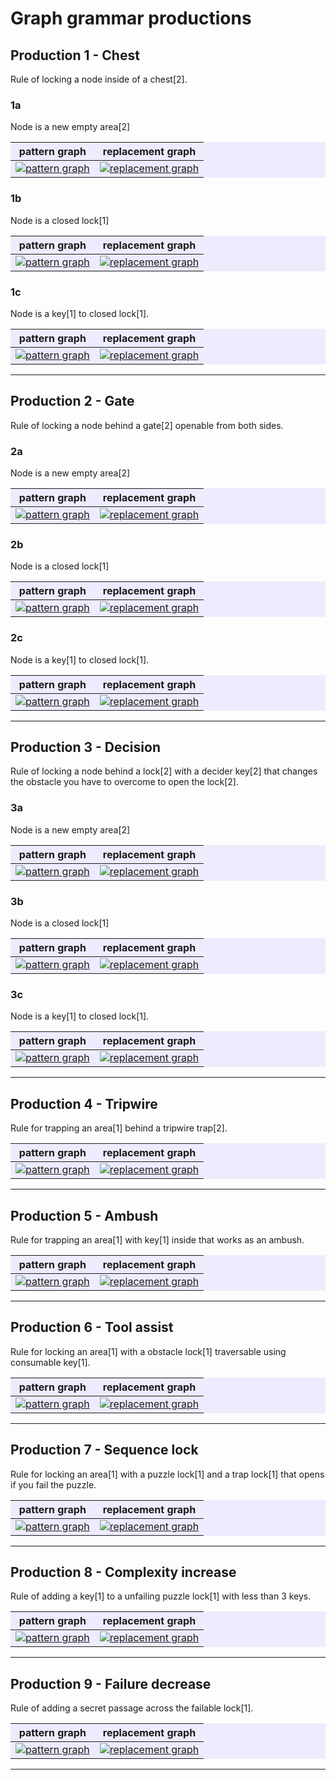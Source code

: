 # Graph grammar productions

## Production 1 - Chest

Rule of locking a node inside of a chest[2].

### 1a

Node is a new empty area[2]

<div style='background:rgb(236,236,254)'>

|pattern graph|replacement graph|
------------- | -----------------
|[![pattern graph](https://mermaid.ink/img/pako:eNo1TjEOwjAQ-0rluUPnbEiMsMBGw3BKDohokuqaDqjqyE_4GR8hbYp1ki2fT-cJJlqGguloGPaO7kJehyrDOmGTXAzV4VScNVM1rcZOmDSuU_EXfN-fPG1zLaIs5kKo4Vk8OZsfrTca6cGeNVSWluSpocOcczSmeH4FA5Vk5Bpjbynx1gvqRt2QXbYuRTluzReq0VO4xPjPzD8fK0mw?type=png)](https://mermaid.live/edit#pako:eNo1TjEOwjAQ-0rluUPnbEiMsMBGw3BKDohokuqaDqjqyE_4GR8hbYp1ki2fT-cJJlqGguloGPaO7kJehyrDOmGTXAzV4VScNVM1rcZOmDSuU_EXfN-fPG1zLaIs5kKo4Vk8OZsfrTca6cGeNVSWluSpocOcczSmeH4FA5Vk5Bpjbynx1gvqRt2QXbYuRTluzReq0VO4xPjPzD8fK0mw)|[![replacement graph](https://mermaid.ink/img/pako:eNqVksFqwzAMhl_F6JSOBEraUxiDsva0dBvtZazJwThaZxbbwXYOofS4N9mb7UWmNN0a2gw2YbD4LPmXLe1AmAIhAVFy5-aSby1XmWZkhbQovDSapauOHGLYeJPBzCLPIN91vLXP9w9am3HeOd3Bvp8XU95VasTbUGKbG-c__um4NFspgtn9fHRiznOPwW36sF70saKXBI-L1bLHuBDoXPA0Giho0hZ0h82_6qkdKRvtaoU9Gd9UJG2l4rb5o_q0Vf_1H-P8XHj4rjGLohsWs8RUqB3zpo8n5zg-4Oklvo6iNrrWJfXHdRRCUGgVlwWNx6HCDPwrKswgIbfgljqZ6T3F8dqbdaMFJN7WGEJdFdSh4zRB8sJLRxQL6Y1dHuet3UKouH425jtm_wVuS9G9?type=png)](https://mermaid.live/edit#pako:eNqVksFqwzAMhl_F6JSOBEraUxiDsva0dBvtZazJwThaZxbbwXYOofS4N9mb7UWmNN0a2gw2YbD4LPmXLe1AmAIhAVFy5-aSby1XmWZkhbQovDSapauOHGLYeJPBzCLPIN91vLXP9w9am3HeOd3Bvp8XU95VasTbUGKbG-c__um4NFspgtn9fHRiznOPwW36sF70saKXBI-L1bLHuBDoXPA0Giho0hZ0h82_6qkdKRvtaoU9Gd9UJG2l4rb5o_q0Vf_1H-P8XHj4rjGLohsWs8RUqB3zpo8n5zg-4Oklvo6iNrrWJfXHdRRCUGgVlwWNx6HCDPwrKswgIbfgljqZ6T3F8dqbdaMFJN7WGEJdFdSh4zRB8sJLRxQL6Y1dHuet3UKouH425jtm_wVuS9G9)|
</div>

### 1b

Node is a closed lock[1]

<div style='background:rgb(236,236,254)'>

|pattern graph|replacement graph|
------------- | -----------------
|[![pattern graph](https://mermaid.ink/img/pako:eNptkEFqwzAQRa8iZhVDDPZWi0Cpu3MpxJtA5MUgTVuRWAqSvAjBy96kN-tFOo5M3UIHgT5v5vOluYH2hkCCPmOMjcW3gINygsvYQDpZ70S7z-Q-I6qjgodAqKC_ZT7X18cnn2PVZ5Eb029fzb7W69N_vtla9z96baPWFOPmUKwoJky0eWxfuqem-JNTibLciVpIfyEXRfIZwxYGCgNaw_-8RytI7zSQAsnSYOA3KTfxHI7Jd1enQaYw0hbGi-GwZS0gX_EcmZKxyYfnZXHzNX0DG-VtIg?type=png)](https://mermaid.live/edit#pako:eNptkEFqwzAQRa8iZhVDDPZWi0Cpu3MpxJtA5MUgTVuRWAqSvAjBy96kN-tFOo5M3UIHgT5v5vOluYH2hkCCPmOMjcW3gINygsvYQDpZ70S7z-Q-I6qjgodAqKC_ZT7X18cnn2PVZ5Eb029fzb7W69N_vtla9z96baPWFOPmUKwoJky0eWxfuqem-JNTibLciVpIfyEXRfIZwxYGCgNaw_-8RytI7zSQAsnSYOA3KTfxHI7Jd1enQaYw0hbGi-GwZS0gX_EcmZKxyYfnZXHzNX0DG-VtIg)|[![replacement graph](https://mermaid.ink/img/pako:eNqVksFqwzAMhl_F-JSOBpq0pzAGZe1p6Tbay6DJwThaZxbbwXYOofS4N9mb7UUmJ2Vtt7TbRCDis-T_x9KWcl0ATSgvmbUzwTaGyUwRjEIY4E5oRdJlR9oaMlpndGqAZTTfdtzHx9s7futR3iXdwe64L8K-VPPXvj7fGuVf-eGYcQ7WBk-DA7KOOQhu04fVfDbo0YlR5-qSUNwnVOqN4MH0fnZZyYfEFwse58vF4KzPE0Njb-gOmn_5qS0qa2VrCUcyrqlQ2gjJTPNH9YlXPzuvOP_lxfd3TUgY3pCIJLoCZYnTHR61OO7H4-84bvHkJ74OQ19dqxLHZjtKh1SCkUwUuJ2t8Yy6F5CQ0QTTghkccKZ2WMdqp1eN4jRxpoYhrasCB7dfZpo8s9IihUI4bRb7dfe_3ScTgPUz?type=png)](https://mermaid.live/edit#pako:eNqVksFqwzAMhl_F-JSOBpq0pzAGZe1p6Tbay6DJwThaZxbbwXYOofS4N9mb7UUmJ2Vtt7TbRCDis-T_x9KWcl0ATSgvmbUzwTaGyUwRjEIY4E5oRdJlR9oaMlpndGqAZTTfdtzHx9s7futR3iXdwe64L8K-VPPXvj7fGuVf-eGYcQ7WBk-DA7KOOQhu04fVfDbo0YlR5-qSUNwnVOqN4MH0fnZZyYfEFwse58vF4KzPE0Njb-gOmn_5qS0qa2VrCUcyrqlQ2gjJTPNH9YlXPzuvOP_lxfd3TUgY3pCIJLoCZYnTHR61OO7H4-84bvHkJ74OQ19dqxLHZjtKh1SCkUwUuJ2t8Yy6F5CQ0QTTghkccKZ2WMdqp1eN4jRxpoYhrasCB7dfZpo8s9IihUI4bRb7dfe_3ScTgPUz)|
</div>

### 1c

Node is a key[1] to closed lock[1].

<div style='background:rgb(236,236,254)'>

|pattern graph|replacement graph|
------------- | -----------------
|[![pattern graph](https://mermaid.ink/img/pako:eNqFkcFqwzAMhl_F6NRCA0mPZgzGutNSCutlUOcgbK0zS-xiO4dSctyb7M32IlPqsO4QmDBYfPLv35IvoL0hkKBbjHFj8RiwU05wGBtIJ-udqF8yuZ4R5UHBQyBU0FwyH-P784vXoWxykgvDX92adbXXH3O6UVo1v_mtjFpTjIvX5Q3FhIkWj_Vu_7RZzvhU7PNM59nnVc0_BtNNpSiKe1EJ6U_kokg-47W4K4oR967lTmKmsIKOQofW8ByvngrSO3WkQHJqMHDPyg18Dvvk92enQabQ0wr6k-FmprGDfMM2MiVjkw_b6WPGbfgBA9mLlw?type=png)](https://mermaid.live/edit#pako:eNqFkcFqwzAMhl_F6NRCA0mPZgzGutNSCutlUOcgbK0zS-xiO4dSctyb7M32IlPqsO4QmDBYfPLv35IvoL0hkKBbjHFj8RiwU05wGBtIJ-udqF8yuZ4R5UHBQyBU0FwyH-P784vXoWxykgvDX92adbXXH3O6UVo1v_mtjFpTjIvX5Q3FhIkWj_Vu_7RZzvhU7PNM59nnVc0_BtNNpSiKe1EJ6U_kokg-47W4K4oR967lTmKmsIKOQofW8ByvngrSO3WkQHJqMHDPyg18Dvvk92enQabQ0wr6k-FmprGDfMM2MiVjkw_b6WPGbfgBA9mLlw)|[![replacement graph](https://mermaid.ink/img/pako:eNqNk0FrwjAUx79KyKkOC7baSxkDmZ6m29DLwHoIyZsLaxJJ0kORHvdN9s32RfbSenCuio9Cwq_v_f9JXnKg3AigOeUlc24m2c4yVWiCIaQF7qXRZLHqSJtDRpuCTi2wgm4PHQ_x8_WN32a07Sbdj-a0LsG6J6h7y5I_ZSEY5-Bc9DboUUpRaWH4Z5_Uqdo1wRDOMw_R4-JlPZ_1-YzR5-6aUdpnVJqd5NH0eXbdKYTCs49e56vl4LaNT8KCLpzhxfVUDp2NdpWCExtf79HaSsVsfaN7Ftwvdj69sYUZieMHkpDc7EE74k2HRy0e9-PJOR63OPuP7-M4ZFe6xLa5jiYtTc8oHVIFVjEp8Pa32ymo_wAFBc1xKpjFthe6wTxWebOuNae5txUMabUX2M7jY6H5OysdUhDSG7s8PqcwNL-tdxPB?type=png)](https://mermaid.live/edit#pako:eNqNk0FrwjAUx79KyKkOC7baSxkDmZ6m29DLwHoIyZsLaxJJ0kORHvdN9s32RfbSenCuio9Cwq_v_f9JXnKg3AigOeUlc24m2c4yVWiCIaQF7qXRZLHqSJtDRpuCTi2wgm4PHQ_x8_WN32a07Sbdj-a0LsG6J6h7y5I_ZSEY5-Bc9DboUUpRaWH4Z5_Uqdo1wRDOMw_R4-JlPZ_1-YzR5-6aUdpnVJqd5NH0eXbdKYTCs49e56vl4LaNT8KCLpzhxfVUDp2NdpWCExtf79HaSsVsfaN7Ftwvdj69sYUZieMHkpDc7EE74k2HRy0e9-PJOR63OPuP7-M4ZFe6xLa5jiYtTc8oHVIFVjEp8Pa32ymo_wAFBc1xKpjFthe6wTxWebOuNae5txUMabUX2M7jY6H5OysdUhDSG7s8PqcwNL-tdxPB)|
</div>

---------------------------------

## Production 2 - Gate

Rule of locking a node behind a gate[2] openable from both sides.

### 2a

Node is a new empty area[2]

<div style='background:rgb(236,236,254)'>

|pattern graph|replacement graph|
------------- | -----------------
|[![pattern graph](https://mermaid.ink/img/pako:eNo1TjEOwjAQ-0rluUPnbEiMsMBGw3BKDohokuqaDqjqyE_4GR8hbYp1ki2fT-cJJlqGguloGPaO7kJehyrDOmGTXAzV4VScNVM1rcZOmDSuU_EXfN-fPG1zLaIs5kKo4Vk8OZsfrTca6cGeNVSWluSpocOcczSmeH4FA5Vk5Bpjbynx1gvqRt2QXbYuRTluzReq0VO4xPjPzD8fK0mw?type=png)](https://mermaid.live/edit#pako:eNo1TjEOwjAQ-0rluUPnbEiMsMBGw3BKDohokuqaDqjqyE_4GR8hbYp1ki2fT-cJJlqGguloGPaO7kJehyrDOmGTXAzV4VScNVM1rcZOmDSuU_EXfN-fPG1zLaIs5kKo4Vk8OZsfrTca6cGeNVSWluSpocOcczSmeH4FA5Vk5Bpjbynx1gvqRt2QXbYuRTluzReq0VO4xPjPzD8fK0mw)|[![replacement graph](https://mermaid.ink/img/pako:eNrFk0tqwzAQhq8iZuWUGIKTbEwphCarJiQkXZTGWQh5morakpHkhQlZ9ia9WS_SsZ0SYdIH3VQIPb6ZkX5JowMInSLEIDJu7VTyveF5ohiVVBoUTmrF5uuWND5ssE1gYpAnsDu0vC7vr29Ut4NdO2gNRz8uoriruRYvlwJP4dHOn56dMr2XIliue2dkHXcY3M6Xm9nUwzkdJ7ifLVYe40KgtcFD74KqYa3qDqs_iCotBmuk1tvKVQUGKyNzbqpfKhjVCr660B8kfLfu-B9PFrHrMGRDFpcqoxe3Ph136ICF4Q3ZYl2gssxpHw-7OGrwqItHDR53MfQhR5NzmVKKN7eQgHvGHBOIaZhyQ9mYqCP58dLpTaUExM6U2IeySCnBTj8C4ieeWaKYSqfN4vRn6q4PBVePWn_6HD8A0jcaNw?type=png)](https://mermaid.live/edit#pako:eNrFk0tqwzAQhq8iZuWUGIKTbEwphCarJiQkXZTGWQh5morakpHkhQlZ9ia9WS_SsZ0SYdIH3VQIPb6ZkX5JowMInSLEIDJu7VTyveF5ohiVVBoUTmrF5uuWND5ssE1gYpAnsDu0vC7vr29Ut4NdO2gNRz8uoriruRYvlwJP4dHOn56dMr2XIliue2dkHXcY3M6Xm9nUwzkdJ7ifLVYe40KgtcFD74KqYa3qDqs_iCotBmuk1tvKVQUGKyNzbqpfKhjVCr660B8kfLfu-B9PFrHrMGRDFpcqoxe3Ph136ICF4Q3ZYl2gssxpHw-7OGrwqItHDR53MfQhR5NzmVKKN7eQgHvGHBOIaZhyQ9mYqCP58dLpTaUExM6U2IeySCnBTj8C4ieeWaKYSqfN4vRn6q4PBVePWn_6HD8A0jcaNw)|
</div>

### 2b

Node is a closed lock[1]

<div style='background:rgb(236,236,254)'>

|pattern graph|replacement graph|
------------- | -----------------
|[![pattern graph](https://mermaid.ink/img/pako:eNptkMGKwjAQhl8lzMmCQnvNQVhWb10W9CI0PQzJqME2kSQ9iPS4b7Jvti-yoymo4BDIzJf_ZyZzBe0NgQTdYYwri4eAvXKCw9hAOlnvRL3J5K4RZaPgIxAqaK-Z3-Lv55dPU7Y5yQ_js69iX-316Z1vclftc_kQodYU42xXPFBMmGj2WX9v16vipVspFoulqIT0Z3JRJJ8xzKGn0KM1_Nv7AArSkXpSIDk1GHgy5UbW4ZD89uI0yBQGmsNwNtxsWg7IPXaRKRmbfPia1ne7xn9VLHE6?type=png)](https://mermaid.live/edit#pako:eNptkMGKwjAQhl8lzMmCQnvNQVhWb10W9CI0PQzJqME2kSQ9iPS4b7Jvti-yoymo4BDIzJf_ZyZzBe0NgQTdYYwri4eAvXKCw9hAOlnvRL3J5K4RZaPgIxAqaK-Z3-Lv55dPU7Y5yQ_js69iX-316Z1vclftc_kQodYU42xXPFBMmGj2WX9v16vipVspFoulqIT0Z3JRJJ8xzKGn0KM1_Nv7AArSkXpSIDk1GHgy5UbW4ZD89uI0yBQGmsNwNtxsWg7IPXaRKRmbfPia1ne7xn9VLHE6)|[![replacement graph](https://mermaid.ink/img/pako:eNrFk89qg0AQxl9l2ZOWCPFPLlIKpcmpCQlJD4XoYVmn6VJ1w-56kJBj36Rv1hfpqIEY0aT00kF0_Tmz3-fuzoFymQANKU-Z1lPBdoplUU4wEqGAGyFzMl83pM4h421EHxWwiMaHhlfx_fmF13YcN4Pmw7Fd52LdXPKPvrpTtRu3X89JjHPQ2nq1z0gbZsB6mi83s6ndo-ah2t0NOW9ALpU7wa3l-rpcFRkunvUyW6zsQbMXrvzK1TOUfzBVaLDWgPeWlCn3YK2UyJgqf-kgqBwMbd8NC9fmnfzjn3nk3nGIT8IiT3HHdZtOOjQgjvNAXBLKPeSaGNngcY29fux3sVfjoIubuSddTEc0A5UxkWCf1YsTUfMOGUQ0xGHCFB7SKD9iHiuM3JQ5p6FRBYxosU_w3J3akoZvLNVIIRFGqsWpcavH8QejwUHF?type=png)](https://mermaid.live/edit#pako:eNrFk89qg0AQxl9l2ZOWCPFPLlIKpcmpCQlJD4XoYVmn6VJ1w-56kJBj36Rv1hfpqIEY0aT00kF0_Tmz3-fuzoFymQANKU-Z1lPBdoplUU4wEqGAGyFzMl83pM4h421EHxWwiMaHhlfx_fmF13YcN4Pmw7Fd52LdXPKPvrpTtRu3X89JjHPQ2nq1z0gbZsB6mi83s6ndo-ah2t0NOW9ALpU7wa3l-rpcFRkunvUyW6zsQbMXrvzK1TOUfzBVaLDWgPeWlCn3YK2UyJgqf-kgqBwMbd8NC9fmnfzjn3nk3nGIT8IiT3HHdZtOOjQgjvNAXBLKPeSaGNngcY29fux3sVfjoIubuSddTEc0A5UxkWCf1YsTUfMOGUQ0xGHCFB7SKD9iHiuM3JQ5p6FRBYxosU_w3J3akoZvLNVIIRFGqsWpcavH8QejwUHF)|
</div>

### 2c

Node is a key[1] to closed lock[1].

<div style='background:rgb(236,236,254)'>

|pattern graph|replacement graph|
------------- | -----------------
|[![pattern graph](https://mermaid.ink/img/pako:eNqFkcFqwzAMhl_F6NRCA0mPZgzGutNSCutlUOcgbK0zS-xiO4dSctyb7M32IlPqsO4QmDBYfPLv35IvoL0hkKBbjHFj8RiwU05wGBtIJ-udqF8yuZ4R5UHBQyBU0FwyH-P784vXoWxykgvDX92adbXXH3O6UVo1v_mtjFpTjIvX5Q3FhIkWj_Vu_7RZzvhU7PNM59nnVc0_BtNNpSiKe1EJ6U_kokg-47W4K4oR967lTmKmsIKOQofW8ByvngrSO3WkQHJqMHDPyg18Dvvk92enQabQ0wr6k-FmprGDfMM2MiVjkw_b6WPGbfgBA9mLlw?type=png)](https://mermaid.live/edit#pako:eNqFkcFqwzAMhl_F6NRCA0mPZgzGutNSCutlUOcgbK0zS-xiO4dSctyb7M32IlPqsO4QmDBYfPLv35IvoL0hkKBbjHFj8RiwU05wGBtIJ-udqF8yuZ4R5UHBQyBU0FwyH-P784vXoWxykgvDX92adbXXH3O6UVo1v_mtjFpTjIvX5Q3FhIkWj_Vu_7RZzvhU7PNM59nnVc0_BtNNpSiKe1EJ6U_kokg-47W4K4oR967lTmKmsIKOQofW8ByvngrSO3WkQHJqMHDPyg18Dvvk92enQabQ0wr6k-FmprGDfMM2MiVjkw_b6WPGbfgBA9mLlw)|[![replacement graph](https://mermaid.ink/img/pako:eNrFlM1qg0AQx19l2ZMpEZKY5CClUJqcakhIeihED8s6TZeqK7vrQUKOfZO-WV-ksxqoiNrcOoiuv535z-znmXIZA_UpT5jWK8FOiqVhRtBioYAbITMS7GtS-ZDJMaSPClhIo3PNrX1_fuFznER1o-64NOOmGPcMZVfYNXgaNX9_nRjnoLXzOupQnaFqIPlHj2xTs1fQmjbMgPMUbA_rVVceD_PcDSSyuWY99SfyJLiz3Q-ns5biYjgv681udNvo57aq4UntK6rQ4OwB341UpszB2SmRMlXeWMHCVtC3Hf4oYUh3-Y8j88i965I58YsswRXXTbps0WlFZy26IK77gH2-zCHTxMgaTyrsdeN5G3sVXrRxrb1sYzqmKaiUiRhPczVlITXvkEJIfWzGTOHWDbML-rHCyEOZceobVcCYFnmMu_F6-Kn_xhKNFGJhpNpcrwf7ufwA6rBkYQ?type=png)](https://mermaid.live/edit#pako:eNrFlM1qg0AQx19l2ZMpEZKY5CClUJqcakhIeihED8s6TZeqK7vrQUKOfZO-WV-ksxqoiNrcOoiuv535z-znmXIZA_UpT5jWK8FOiqVhRtBioYAbITMS7GtS-ZDJMaSPClhIo3PNrX1_fuFznER1o-64NOOmGPcMZVfYNXgaNX9_nRjnoLXzOupQnaFqIPlHj2xTs1fQmjbMgPMUbA_rVVceD_PcDSSyuWY99SfyJLiz3Q-ns5biYjgv681udNvo57aq4UntK6rQ4OwB341UpszB2SmRMlXeWMHCVtC3Hf4oYUh3-Y8j88i965I58YsswRXXTbps0WlFZy26IK77gH2-zCHTxMgaTyrsdeN5G3sVXrRxrb1sYzqmKaiUiRhPczVlITXvkEJIfWzGTOHWDbML-rHCyEOZceobVcCYFnmMu_F6-Kn_xhKNFGJhpNpcrwf7ufwA6rBkYQ)|
</div>

---------------------------------

## Production 3 - Decision

Rule of locking a node behind a lock[2] with a decider key[2] that changes the obstacle you have to overcome to open the lock[2].

### 3a

Node is a new empty area[2]

<div style='background:rgb(236,236,254)'>

|pattern graph|replacement graph|
------------- | -----------------
|[![pattern graph](https://mermaid.ink/img/pako:eNo1TjEOwjAQ-0rluUPnbEiMsMBGw3BKDohokuqaDqjqyE_4GR8hbYp1ki2fT-cJJlqGguloGPaO7kJehyrDOmGTXAzV4VScNVM1rcZOmDSuU_EXfN-fPG1zLaIs5kKo4Vk8OZsfrTca6cGeNVSWluSpocOcczSmeH4FA5Vk5Bpjbynx1gvqRt2QXbYuRTluzReq0VO4xPjPzD8fK0mw?type=png)](https://mermaid.live/edit#pako:eNo1TjEOwjAQ-0rluUPnbEiMsMBGw3BKDohokuqaDqjqyE_4GR8hbYp1ki2fT-cJJlqGguloGPaO7kJehyrDOmGTXAzV4VScNVM1rcZOmDSuU_EXfN-fPG1zLaIs5kKo4Vk8OZsfrTca6cGeNVSWluSpocOcczSmeH4FA5Vk5Bpjbynx1gvqRt2QXbYuRTluzReq0VO4xPjPzD8fK0mw)|[![replacement graph](https://mermaid.ink/img/pako:eNqlk9FqwjAUhl8lnKs6LEjVmzIG4nox1qpUhE3rRUjPXFmblCS9EPFyb7I324sstQ6D6-bYQiDJl_-0_0lOdsBEiuADy6lStxndSFoknJiWZhKZzgQnYdyQg4b0VgmMJNIE1ruG1-399c30VW_dTJqNvR3nmbirULCXtsBjuLe2lydRLjYZc6Zx54SUphqd6SyYWLAwyTizII4sRhlDpZyHTounfu3pHrd_sFQpdMbTyXwRBdbP9LY0BuK7aBQ__tLDoPbw3YFeMPHTd4f_yy0OFvMvmY3DRXAxLY9cuy7pE7_iubluZdPhGe0R170xe74okSuihY3759g74EG7eniOoQsFyoJmqanvwxEkoJ-xwAR8M02pNKWY8L3R0UqL-ZYz8LWssAtVmZrqOj4H8J9orgzFNNNCRscHUw9dKClfCvGp2X8AnYcWxA?type=png)](https://mermaid.live/edit#pako:eNqlk9FqwjAUhl8lnKs6LEjVmzIG4nox1qpUhE3rRUjPXFmblCS9EPFyb7I324sstQ6D6-bYQiDJl_-0_0lOdsBEiuADy6lStxndSFoknJiWZhKZzgQnYdyQg4b0VgmMJNIE1ruG1-399c30VW_dTJqNvR3nmbirULCXtsBjuLe2lydRLjYZc6Zx54SUphqd6SyYWLAwyTizII4sRhlDpZyHTounfu3pHrd_sFQpdMbTyXwRBdbP9LY0BuK7aBQ__tLDoPbw3YFeMPHTd4f_yy0OFvMvmY3DRXAxLY9cuy7pE7_iubluZdPhGe0R170xe74okSuihY3759g74EG7eniOoQsFyoJmqanvwxEkoJ-xwAR8M02pNKWY8L3R0UqL-ZYz8LWssAtVmZrqOj4H8J9orgzFNNNCRscHUw9dKClfCvGp2X8AnYcWxA)|
</div>

### 3b

Node is a closed lock[1]

<div style='background:rgb(236,236,254)'>

|pattern graph|replacement graph|
------------- | -----------------
|[![pattern graph](https://mermaid.ink/img/pako:eNptkMGKwjAQhl8lzMmCQnvNQVhWb10W9CI0PQzJqME2kSQ9iPS4b7Jvti-yoymo4BDIzJf_ZyZzBe0NgQTdYYwri4eAvXKCw9hAOlnvRL3J5K4RZaPgIxAqaK-Z3-Lv55dPU7Y5yQ_js69iX-316Z1vclftc_kQodYU42xXPFBMmGj2WX9v16vipVspFoulqIT0Z3JRJJ8xzKGn0KM1_Nv7AArSkXpSIDk1GHgy5UbW4ZD89uI0yBQGmsNwNtxsWg7IPXaRKRmbfPia1ne7xn9VLHE6?type=png)](https://mermaid.live/edit#pako:eNptkMGKwjAQhl8lzMmCQnvNQVhWb10W9CI0PQzJqME2kSQ9iPS4b7Jvti-yoymo4BDIzJf_ZyZzBe0NgQTdYYwri4eAvXKCw9hAOlnvRL3J5K4RZaPgIxAqaK-Z3-Lv55dPU7Y5yQ_js69iX-316Z1vclftc_kQodYU42xXPFBMmGj2WX9v16vipVspFoulqIT0Z3JRJJ8xzKGn0KM1_Nv7AArSkXpSIDk1GHgy5UbW4ZD89uI0yBQGmsNwNtxsWg7IPXaRKRmbfPia1ne7xn9VLHE6)|[![replacement graph](https://mermaid.ink/img/pako:eNqlk99ugjAUxl-l6RUukijqDVmWGOViGYiBmMwJF03pHBm0hJYLY7zcm-zN9iI7gJtMUZetIeHw6zl83-mfLaYiYtjENCFSTmOyzkkacAQjinNGVSw4sr2aVDmotwrwOGckwOG25uX4eHuHZ9UL66Ce2DXr-lBnC_raVleW9sPv-DBNKGVSao-dA5KKKKZNbNe3pp0WHQN0bi4IlVpG2Pw8JCViHVPN9U7k3Lk1a8AUFk2bW57TOWv1h6dB6emBbf5gqZDQrDvzF47VEFObDAx4987YW_7Sw7D0cG7jrpi49N_R_3rzrIV_0tnEXlhX2zLQra6jATILnsB2yyYdHdEh0vU71EemyBiXSIka9ypstOPBMTYqPGzPHh1j3MUpy1MSR3C9qpUJsHphKQuwCWFEcjihAd9BHimU8DecYlPlBeviIovg0O1vIzafSSKBsihWInf297V8dXFG-JMQXzm7T19QP9M?type=png)](https://mermaid.live/edit#pako:eNqlk99ugjAUxl-l6RUukijqDVmWGOViGYiBmMwJF03pHBm0hJYLY7zcm-zN9iI7gJtMUZetIeHw6zl83-mfLaYiYtjENCFSTmOyzkkacAQjinNGVSw4sr2aVDmotwrwOGckwOG25uX4eHuHZ9UL66Ce2DXr-lBnC_raVleW9sPv-DBNKGVSao-dA5KKKKZNbNe3pp0WHQN0bi4IlVpG2Pw8JCViHVPN9U7k3Lk1a8AUFk2bW57TOWv1h6dB6emBbf5gqZDQrDvzF47VEFObDAx4987YW_7Sw7D0cG7jrpi49N_R_3rzrIV_0tnEXlhX2zLQra6jATILnsB2yyYdHdEh0vU71EemyBiXSIka9ypstOPBMTYqPGzPHh1j3MUpy1MSR3C9qpUJsHphKQuwCWFEcjihAd9BHimU8DecYlPlBeviIovg0O1vIzafSSKBsihWInf297V8dXFG-JMQXzm7T19QP9M)|
</div>

### 3c

Node is a key[1] to closed lock[1].

<div style='background:rgb(236,236,254)'>

|pattern graph|replacement graph|
------------- | -----------------
|[![pattern graph](https://mermaid.ink/img/pako:eNqFkcFqwzAMhl_F6NRCA0mPZgzGutNSCutlUOcgbK0zS-xiO4dSctyb7M32IlPqsO4QmDBYfPLv35IvoL0hkKBbjHFj8RiwU05wGBtIJ-udqF8yuZ4R5UHBQyBU0FwyH-P784vXoWxykgvDX92adbXXH3O6UVo1v_mtjFpTjIvX5Q3FhIkWj_Vu_7RZzvhU7PNM59nnVc0_BtNNpSiKe1EJ6U_kokg-47W4K4oR967lTmKmsIKOQofW8ByvngrSO3WkQHJqMHDPyg18Dvvk92enQabQ0wr6k-FmprGDfMM2MiVjkw_b6WPGbfgBA9mLlw?type=png)](https://mermaid.live/edit#pako:eNqFkcFqwzAMhl_F6NRCA0mPZgzGutNSCutlUOcgbK0zS-xiO4dSctyb7M32IlPqsO4QmDBYfPLv35IvoL0hkKBbjHFj8RiwU05wGBtIJ-udqF8yuZ4R5UHBQyBU0FwyH-P784vXoWxykgvDX92adbXXH3O6UVo1v_mtjFpTjIvX5Q3FhIkWj_Vu_7RZzvhU7PNM59nnVc0_BtNNpSiKe1EJ6U_kokg-47W4K4oR967lTmKmsIKOQofW8ByvngrSO3WkQHJqMHDPyg18Dvvk92enQabQ0wr6k-FmprGDfMM2MiVjkw_b6WPGbfgBA9mLlw)|[![replacement graph](https://mermaid.ink/img/pako:eNqllN1qgzAUx18l5MqOCm1teyFjUFovxrQWpbCt9iLErJNpIiZelNLLvcnebC-yo3ZMrLaFBcH4y_n4n-TEA6YiZNjENCZSLiKyy0gScAQjjDJGVSQ4sr2KlDZosAnwLGMkwNtDxYvx_fkFz2awrSbVwrHuNwS_J7Zvczs5D7f1zz8jQimTUnvutUQdQVRb0I-OsPWYnQGLIRVRTJvbrm8t2vIYkOfuQqIi16hDfyx2EdVc7yydu7KWNZjAUWgry3N6t9U-LjRd3tIuSbmEYt2lv3asWjK1T0GA9-jMvJcbNUwKDV3tcEXEpbjT_9XmWWv_rLK5vbaulmWge11HY2TmPIbjlnU6bdBhSUcNOkG6_gBrpkgZl0iJCg9KbLTjcRMbJZ60W0-bGPdxwrKERCFc5XK_AqzeWcICbMI0JBn0bcCPYEdyJfw9p9hUWc76OE9DaMXTzcfmG4klUBZGSmTO6d9QvPo4JfxViF-b4w_AcGaG?type=png)](https://mermaid.live/edit#pako:eNqllN1qgzAUx18l5MqOCm1teyFjUFovxrQWpbCt9iLErJNpIiZelNLLvcnebC-yo3ZMrLaFBcH4y_n4n-TEA6YiZNjENCZSLiKyy0gScAQjjDJGVSQ4sr2KlDZosAnwLGMkwNtDxYvx_fkFz2awrSbVwrHuNwS_J7Zvczs5D7f1zz8jQimTUnvutUQdQVRb0I-OsPWYnQGLIRVRTJvbrm8t2vIYkOfuQqIi16hDfyx2EdVc7yydu7KWNZjAUWgry3N6t9U-LjRd3tIuSbmEYt2lv3asWjK1T0GA9-jMvJcbNUwKDV3tcEXEpbjT_9XmWWv_rLK5vbaulmWge11HY2TmPIbjlnU6bdBhSUcNOkG6_gBrpkgZl0iJCg9KbLTjcRMbJZ60W0-bGPdxwrKERCFc5XK_AqzeWcICbMI0JBn0bcCPYEdyJfw9p9hUWc76OE9DaMXTzcfmG4klUBZGSmTO6d9QvPo4JfxViF-b4w_AcGaG)|
</div>

---------------------------------

## Production 4 - Tripwire

Rule for trapping an area[1] behind a tripwire trap[2].

<div style='background:rgb(236,236,254)'>

|pattern graph|replacement graph|
------------- | -----------------
|[![pattern graph](https://mermaid.ink/img/pako:eNpFj8EKwjAMhl-l5qSww84DDxMVhHnRy3DdIbRRi1s72u4gY0ffxDfzReys4k_gD38-SDKAMJIgA9Ggc2uFF4st1yxIKkvCK6NZcYjJh2FpxSG3hBzqIeaTXo9nqCqtY_MfoBDk3LxcxGiMpo0ndjaWpYxDyWZLts13Rb4qNhwiAQm0ZFtUMlz3WcTBX6klDlloJdrbhI6Bw96b410LyLztKYG-k-jp-wxkZ2xcSEkqb-z---5kCXSoT8b8mPENFvlXjg?type=png)](https://mermaid.live/edit#pako:eNpFj8EKwjAMhl-l5qSww84DDxMVhHnRy3DdIbRRi1s72u4gY0ffxDfzReys4k_gD38-SDKAMJIgA9Ggc2uFF4st1yxIKkvCK6NZcYjJh2FpxSG3hBzqIeaTXo9nqCqtY_MfoBDk3LxcxGiMpo0ndjaWpYxDyWZLts13Rb4qNhwiAQm0ZFtUMlz3WcTBX6klDlloJdrbhI6Bw96b410LyLztKYG-k-jp-wxkZ2xcSEkqb-z---5kCXSoT8b8mPENFvlXjg)|[![replacement graph](https://mermaid.ink/img/pako:eNqdkt1qwjAYhm8l5KiCFX_Oigy6zYGsVakMtlkPQvrNlbVJSdIDkR7uTnZnu5F9_RHDdDswBJI8eXnzJvkOlMsEqEd5xrS-T9lOsTwWBFuSKuAmlYIEUUsaDRluYuorYDHdHlpet-_PL-yb4badnDYY56C189xrUWVbjdAqkPzjklVnON7ay5Mok7uUO4tl1Ds76sGfB_5tMLN2cryks5pFocW0YQac5Wq2uBRtjNEeYX9Fsr9TlBqcu-Vi_RTa1OwLzBbNQz96uZRk8s97XxWlcx8S170hI-LJAoQmRtp4_BuPGjw5x1PXrdWlyPAj9dFjOhjUYgWmVJac9mkOKmdpgiXX3Cam5h1yiKmH04QprIVYVKhjpZHrveDUM6qEPi2LBP-rq1DqvbFMI4UkNVKFXQ3XQ58WTLxKedRUP4ZU8Qw?type=png)](https://mermaid.live/edit#pako:eNqdkt1qwjAYhm8l5KiCFX_Oigy6zYGsVakMtlkPQvrNlbVJSdIDkR7uTnZnu5F9_RHDdDswBJI8eXnzJvkOlMsEqEd5xrS-T9lOsTwWBFuSKuAmlYIEUUsaDRluYuorYDHdHlpet-_PL-yb4badnDYY56C189xrUWVbjdAqkPzjklVnON7ay5Mok7uUO4tl1Ds76sGfB_5tMLN2cryks5pFocW0YQac5Wq2uBRtjNEeYX9Fsr9TlBqcu-Vi_RTa1OwLzBbNQz96uZRk8s97XxWlcx8S170hI-LJAoQmRtp4_BuPGjw5x1PXrdWlyPAj9dFjOhjUYgWmVJac9mkOKmdpgiXX3Cam5h1yiKmH04QprIVYVKhjpZHrveDUM6qEPi2LBP-rq1DqvbFMI4UkNVKFXQ3XQ58WTLxKedRUP4ZU8Qw)|
</div>

---------------------------------

## Production 5 - Ambush

Rule for trapping an area[1] with key[1] inside that works as an ambush.

<div style='background:rgb(236,236,254)'>

|pattern graph|replacement graph|
------------- | -----------------
|[![pattern graph](https://mermaid.ink/img/pako:eNpFj8EKwjAMhl-l5qSww84DDxMVhHnRy3DdIbRRi1s72u4gY0ffxDfzReys4k_gD38-SDKAMJIgA9Ggc2uFF4st1yxIKkvCK6NZcYjJh2FpxSG3hBzqIeaTXo9nqCqtY_MfoBDk3LxcxGiMpo0ndjaWpYxDyWZLts13Rb4qNhwiAQm0ZFtUMlz3WcTBX6klDlloJdrbhI6Bw96b410LyLztKYG-k-jp-wxkZ2xcSEkqb-z---5kCXSoT8b8mPENFvlXjg?type=png)](https://mermaid.live/edit#pako:eNpFj8EKwjAMhl-l5qSww84DDxMVhHnRy3DdIbRRi1s72u4gY0ffxDfzReys4k_gD38-SDKAMJIgA9Ggc2uFF4st1yxIKkvCK6NZcYjJh2FpxSG3hBzqIeaTXo9nqCqtY_MfoBDk3LxcxGiMpo0ndjaWpYxDyWZLts13Rb4qNhwiAQm0ZFtUMlz3WcTBX6klDlloJdrbhI6Bw96b410LyLztKYG-k-jp-wxkZ2xcSEkqb-z---5kCXSoT8b8mPENFvlXjg)|[![replacement graph](https://mermaid.ink/img/pako:eNqdkt9qgzAUxl8lnCs7Ktj2TsbArR2UqS12g261FyGedTJNJIkXUnq5N9mb7UUW_4zK2t40CDn-8vH5mXP2wESC4ALLqFLTlO4kzWNOzEpSiUynghM_akmjIc4mBk8ijWG7b3m9fr6-zbNxtm1xPKCMoVLWetCiQ99qZKxufME-z3l1juNt__UoysQuZVbohdPByccevbnv3fuz3kluftN6ngXLHlOaarQWy1l4Lty4DveE1RXZLscoFVoPi3D1EvSprgq0ltE88KLXc1EmdZRLd35Vls7eIbZ9R0bEFQVyRbRo8aTB4_941ODJKb617Vpd8sz0UrUUhpCjzGmamOlqQsegPzDHGFxTJlSarsf8YHS01GJVcQauliUOoSwS05huGMF9p5kyFJNUCxl041pvQygofxPiT3P4BZj06sw?type=png)](https://mermaid.live/edit#pako:eNqdkt9qgzAUxl8lnCs7Ktj2TsbArR2UqS12g261FyGedTJNJIkXUnq5N9mb7UUW_4zK2t40CDn-8vH5mXP2wESC4ALLqFLTlO4kzWNOzEpSiUynghM_akmjIc4mBk8ijWG7b3m9fr6-zbNxtm1xPKCMoVLWetCiQ99qZKxufME-z3l1juNt__UoysQuZVbohdPByccevbnv3fuz3kluftN6ngXLHlOaarQWy1l4Lty4DveE1RXZLscoFVoPi3D1EvSprgq0ltE88KLXc1EmdZRLd35Vls7eIbZ9R0bEFQVyRbRo8aTB4_941ODJKb617Vpd8sz0UrUUhpCjzGmamOlqQsegPzDHGFxTJlSarsf8YHS01GJVcQauliUOoSwS05huGMF9p5kyFJNUCxl041pvQygofxPiT3P4BZj06sw)|
</div>

---------------------------------

## Production 6 - Tool assist

Rule for locking an area[1] with a obstacle lock[1] traversable using consumable key[1].

<div style='background:rgb(236,236,254)'>

|pattern graph|replacement graph|
------------- | -----------------
|[![pattern graph](https://mermaid.ink/img/pako:eNpFj8EKwjAMhl-l5qSww84DDxMVhHnRy3DdIbRRi1s72u4gY0ffxDfzReys4k_gD38-SDKAMJIgA9Ggc2uFF4st1yxIKkvCK6NZcYjJh2FpxSG3hBzqIeaTXo9nqCqtY_MfoBDk3LxcxGiMpo0ndjaWpYxDyWZLts13Rb4qNhwiAQm0ZFtUMlz3WcTBX6klDlloJdrbhI6Bw96b410LyLztKYG-k-jp-wxkZ2xcSEkqb-z---5kCXSoT8b8mPENFvlXjg?type=png)](https://mermaid.live/edit#pako:eNpFj8EKwjAMhl-l5qSww84DDxMVhHnRy3DdIbRRi1s72u4gY0ffxDfzReys4k_gD38-SDKAMJIgA9Ggc2uFF4st1yxIKkvCK6NZcYjJh2FpxSG3hBzqIeaTXo9nqCqtY_MfoBDk3LxcxGiMpo0ndjaWpYxDyWZLts13Rb4qNhwiAQm0ZFtUMlz3WcTBX6klDlloJdrbhI6Bw96b410LyLztKYG-k-jp-wxkZ2xcSEkqb-z---5kCXSoT8b8mPENFvlXjg)|[![replacement graph](https://mermaid.ink/img/pako:eNq9k9FKwzAUhl8lnKtOVtjWXRURqqswbO1oFdR1FyGNs9gmJUkvxtilb-Kb-SKma2Vh6252YQjk5Mvhzx9yzhYIzyi4QAos5SzHa4HLlCE9slxQonLOUBC3ZJ-DRssUPEFxCqtty5vx8_Wt53K0aoPDASaESmm9DFq0M6XGWuoq4OSzT6tTnKzM7SGp4OucWFE8OLnq3psH3m3gGyelfqT15IcLg0mFFbXugijxZ33mJo25B7q5wNt5I7XUV0aPyXNoUrWpqLWI56EXv_ZZcf7ZSrLwYr_PyLQxcu7zL3LSyY-Qbd-gMXJ5RZlEipt40o-dYzze4-kpvrbtRqRmha41aVLniMIQSipKnGe6J_YvTEF90JKm4Ooww0LXasp2Og_XiicbRsBVoqZDqKtMF1TXQuC-40JqSrNccRF2TdYsQ6gwe-P8L2f3CyvOJG0?type=png)](https://mermaid.live/edit#pako:eNq9k9FKwzAUhl8lnKtOVtjWXRURqqswbO1oFdR1FyGNs9gmJUkvxtilb-Kb-SKma2Vh6252YQjk5Mvhzx9yzhYIzyi4QAos5SzHa4HLlCE9slxQonLOUBC3ZJ-DRssUPEFxCqtty5vx8_Wt53K0aoPDASaESmm9DFq0M6XGWuoq4OSzT6tTnKzM7SGp4OucWFE8OLnq3psH3m3gGyelfqT15IcLg0mFFbXugijxZ33mJo25B7q5wNt5I7XUV0aPyXNoUrWpqLWI56EXv_ZZcf7ZSrLwYr_PyLQxcu7zL3LSyY-Qbd-gMXJ5RZlEipt40o-dYzze4-kpvrbtRqRmha41aVLniMIQSipKnGe6J_YvTEF90JKm4Ooww0LXasp2Og_XiicbRsBVoqZDqKtMF1TXQuC-40JqSrNccRF2TdYsQ6gwe-P8L2f3CyvOJG0)|
</div>

---------------------------------

## Production 7 - Sequence lock

Rule for locking an area[1] with a puzzle lock[1] and a trap lock[1] that opens if you fail the puzzle.

<div style='background:rgb(236,236,254)'>

|pattern graph|replacement graph|
------------- | -----------------
|[![pattern graph](https://mermaid.ink/img/pako:eNpFj8EKwjAMhl-l5qSww84DDxMVhHnRy3DdIbRRi1s72u4gY0ffxDfzReys4k_gD38-SDKAMJIgA9Ggc2uFF4st1yxIKkvCK6NZcYjJh2FpxSG3hBzqIeaTXo9nqCqtY_MfoBDk3LxcxGiMpo0ndjaWpYxDyWZLts13Rb4qNhwiAQm0ZFtUMlz3WcTBX6klDlloJdrbhI6Bw96b410LyLztKYG-k-jp-wxkZ2xcSEkqb-z---5kCXSoT8b8mPENFvlXjg?type=png)](https://mermaid.live/edit#pako:eNpFj8EKwjAMhl-l5qSww84DDxMVhHnRy3DdIbRRi1s72u4gY0ffxDfzReys4k_gD38-SDKAMJIgA9Ggc2uFF4st1yxIKkvCK6NZcYjJh2FpxSG3hBzqIeaTXo9nqCqtY_MfoBDk3LxcxGiMpo0ndjaWpYxDyWZLts13Rb4qNhwiAQm0ZFtUMlz3WcTBX6klDlloJdrbhI6Bw96b410LyLztKYG-k-jp-wxkZ2xcSEkqb-z---5kCXSoT8b8mPENFvlXjg)|[![replacement graph](https://mermaid.ink/img/pako:eNrNk99qwjAUxl8lnKs6LFj_3JQx6KYDWdVRGWyzXoQ0c2VtUpL0QsTLvcnebC-y01ax03ojDBYCSX75-PIFztkAkxEHF1hCtR7GdKVoGgqCI4oVZyaWgvhBRUoN6SxC8BSnISw3FS_G9-cXzkVnWW0OF5QxrrX13KrQtm7loNWVL9lHk9fO0VnWjwdRIlcxs7zpsHXy1r039r1bf1S7SfGX1uMomNSYNtRw686fzUfDpnS9f52uW6R74OsLwp0Pkmt8cjadP9WTmHWG6YLxxAtempL0iyTnKuKiKL_sB39l3yG2fUMc4sqMC02MrONuM-4dY6fE_WPcK_HgVH1t24V3LhIsLL0XN1FoQ8pVSuMI27P8eAjmnac8BBe3EVVYmKHYoo7mRs7XgoFrVM7bkGcRFs-um8F9o4lGyqPYSDXZ9XuxtCGj4lXKvWb7AygMUus?type=png)](https://mermaid.live/edit#pako:eNrNk99qwjAUxl8lnKs6LFj_3JQx6KYDWdVRGWyzXoQ0c2VtUpL0QsTLvcnebC-y01ax03ojDBYCSX75-PIFztkAkxEHF1hCtR7GdKVoGgqCI4oVZyaWgvhBRUoN6SxC8BSnISw3FS_G9-cXzkVnWW0OF5QxrrX13KrQtm7loNWVL9lHk9fO0VnWjwdRIlcxs7zpsHXy1r039r1bf1S7SfGX1uMomNSYNtRw686fzUfDpnS9f52uW6R74OsLwp0Pkmt8cjadP9WTmHWG6YLxxAtempL0iyTnKuKiKL_sB39l3yG2fUMc4sqMC02MrONuM-4dY6fE_WPcK_HgVH1t24V3LhIsLL0XN1FoQ8pVSuMI27P8eAjmnac8BBe3EVVYmKHYoo7mRs7XgoFrVM7bkGcRFs-um8F9o4lGyqPYSDXZ9XuxtCGj4lXKvWb7AygMUus)|
</div>

---------------------------------

## Production 8 - Complexity increase

Rule of adding a key[1] to a unfailing puzzle lock[1] with less than 3 keys.

<div style='background:rgb(236,236,254)'>

|pattern graph|replacement graph|
------------- | -----------------
|[![pattern graph](https://mermaid.ink/img/pako:eNqVkrFOwzAQhl_luMmVGqkpW1SQKhBLg0BFTHUH41yL1cSubGeIqo68CW_Gi3CpK8hQBk4ezt_dL_8--4DaVYQF6lqFcG_U1qtGWuCojCcdjbNQLhM59cBkJXHuSUlcHxLv4-vjk9dqsk5JKhyHupx1pdO7S7pemq9_8t9y7bZGi3L0S0JUkcTdgDR8A_E4AEprCkHMB2hHXRCL0QVbU7a1oO5frmK3J_HsTaN8NzikDSRe__ZxPnYCWXYLORRuTzZAdAnnMMsymELR2pqnFBK1LhJsnOcy24QZXEtp53B1Aw_K1OqtJt5D2YOnpcQkwjE25BtlKn7Y060kxndqSGLBaaX8rm89cp9qo3vprMYi-pbG2O4rHu_5H2CxUXWg4ze57q1L?type=png)](https://mermaid.live/edit#pako:eNqVkrFOwzAQhl_luMmVGqkpW1SQKhBLg0BFTHUH41yL1cSubGeIqo68CW_Gi3CpK8hQBk4ezt_dL_8--4DaVYQF6lqFcG_U1qtGWuCojCcdjbNQLhM59cBkJXHuSUlcHxLv4-vjk9dqsk5JKhyHupx1pdO7S7pemq9_8t9y7bZGi3L0S0JUkcTdgDR8A_E4AEprCkHMB2hHXRCL0QVbU7a1oO5frmK3J_HsTaN8NzikDSRe__ZxPnYCWXYLORRuTzZAdAnnMMsymELR2pqnFBK1LhJsnOcy24QZXEtp53B1Aw_K1OqtJt5D2YOnpcQkwjE25BtlKn7Y060kxndqSGLBaaX8rm89cp9qo3vprMYi-pbG2O4rHu_5H2CxUXWg4ze57q1L)|[![replacement graph](https://mermaid.ink/img/pako:eNqdks1uwjAMx1_FymEKG5Uo3KqxCZWd6D402IlwiFLDKtoGJemhQhz3JnuzvchcikaG2IFFOVg_2_k7trdM6RRZxFQurR1ncmVkIUqgk2YGlct0CclrS_Yx0JsLNjIoBVtsW96cr49PuvPeojVax87PCykv0Wp9Lq9JDRc_9tGd61WmeNI5EuukQx57pKAf8EcPSKXQWj7y0Bpryyc3YedMYX0qbIL1RXW5eoP8xWSFNLUnU1nkb39X8kt2QLLX_9KdXazYgyC4gxAivcHSgtM-HpziEG6DAPoQVWVOA7M-HZzQUjuEpTbkoPHCcAijpzFcQdyYcfI8fRgLUdIf7mE2PDSsBRGBOK9QsPYl1mUFmkJmKa3jviOCuXcsKCAiM5Vm3YTuKE5WTk_rUrHImQq7rNqktBSH7WXRUuYWd9_zzecC?type=png)](https://mermaid.live/edit#pako:eNqdks1uwjAMx1_FymEKG5Uo3KqxCZWd6D402IlwiFLDKtoGJemhQhz3JnuzvchcikaG2IFFOVg_2_k7trdM6RRZxFQurR1ncmVkIUqgk2YGlct0CclrS_Yx0JsLNjIoBVtsW96cr49PuvPeojVax87PCykv0Wp9Lq9JDRc_9tGd61WmeNI5EuukQx57pKAf8EcPSKXQWj7y0Bpryyc3YedMYX0qbIL1RXW5eoP8xWSFNLUnU1nkb39X8kt2QLLX_9KdXazYgyC4gxAivcHSgtM-HpziEG6DAPoQVWVOA7M-HZzQUjuEpTbkoPHCcAijpzFcQdyYcfI8fRgLUdIf7mE2PDSsBRGBOK9QsPYl1mUFmkJmKa3jviOCuXcsKCAiM5Vm3YTuKE5WTk_rUrHImQq7rNqktBSH7WXRUuYWd9_zzecC)|
</div>

---------------------------------

## Production 9 - Failure decrease

Rule of adding a secret passage across the failable lock[1].

<div style='background:rgb(236,236,254)'>

|pattern graph|replacement graph|
------------- | -----------------
|[![pattern graph](https://mermaid.ink/img/pako:eNqNkcFKAzEQhl8lzKmFLWx6zEFYbQVhRbAXsdnDkIwa7CZLkj1I2aNv4pv5IqablRYt4hDI5Jvhn8nMHpTTBALUDkNYGXz22ErLkmnjSUXjLKvvMxlzWLmVUHlCCc0-84N9vn-ksy2b7BwDqBSFMHuYZzScSvEkVTv1ek5qEuTN6fOX7HV1U1eX9Xp-jISIkWZX9d1mvTpXdPlX_7z5X6FJsWSLxQXjTLiObGDRZcxHvPyJoYCWfItGp4GPtSXEF2pJgkiuRp8mIe2Q8rCPbvNmFYjoeyqg73T61bQfEE-4C4mSNtH522mDh6uADu2jc985wxdkSJ5Y?type=png)](https://mermaid.live/edit#pako:eNqNkcFKAzEQhl8lzKmFLWx6zEFYbQVhRbAXsdnDkIwa7CZLkj1I2aNv4pv5IqablRYt4hDI5Jvhn8nMHpTTBALUDkNYGXz22ErLkmnjSUXjLKvvMxlzWLmVUHlCCc0-84N9vn-ksy2b7BwDqBSFMHuYZzScSvEkVTv1ek5qEuTN6fOX7HV1U1eX9Xp-jISIkWZX9d1mvTpXdPlX_7z5X6FJsWSLxQXjTLiObGDRZcxHvPyJoYCWfItGp4GPtSXEF2pJgkiuRp8mIe2Q8rCPbvNmFYjoeyqg73T61bQfEE-4C4mSNtH522mDh6uADu2jc985wxdkSJ5Y)|[![replacement graph](https://mermaid.ink/img/pako:eNqNkcFKAzEQhl8lzKmFbdntMYiw2grCimAvYrOHIRk12E2WJHuQskffxDfzRUw3qy1axCGQmW-GfyaZHUirCDjILXq_1PjksBGGRVPakQzaGlbdJTLUsHwjoHSEAupd4nv7eHuPZ5PXyTkkUEryfnI_Tag_liqiVGXlyympUbCoj8NfslfldVVeVKvpIeMDBppcVrfr1fJU08Vf8xf1_xqNijmbzc5ZwbhtyXgWbMLFgBc_cc7O5vOBe5KOwncCMmjINahV3MQwlIDwTA0J4NFV6OIXCdPHOuyCXb8aCTy4jjLoWhWfOy4O-CNufaSkdLDuZlzt_sqgRfNg7VdN_wlfHaT9?type=png)](https://mermaid.live/edit#pako:eNqNkcFKAzEQhl8lzKmFbdntMYiw2grCimAvYrOHIRk12E2WJHuQskffxDfzRUw3qy1axCGQmW-GfyaZHUirCDjILXq_1PjksBGGRVPakQzaGlbdJTLUsHwjoHSEAupd4nv7eHuPZ5PXyTkkUEryfnI_Tag_liqiVGXlyympUbCoj8NfslfldVVeVKvpIeMDBppcVrfr1fJU08Vf8xf1_xqNijmbzc5ZwbhtyXgWbMLFgBc_cc7O5vOBe5KOwncCMmjINahV3MQwlIDwTA0J4NFV6OIXCdPHOuyCXb8aCTy4jjLoWhWfOy4O-CNufaSkdLDuZlzt_sqgRfNg7VdN_wlfHaT9)|
</div>

---------------------------------

